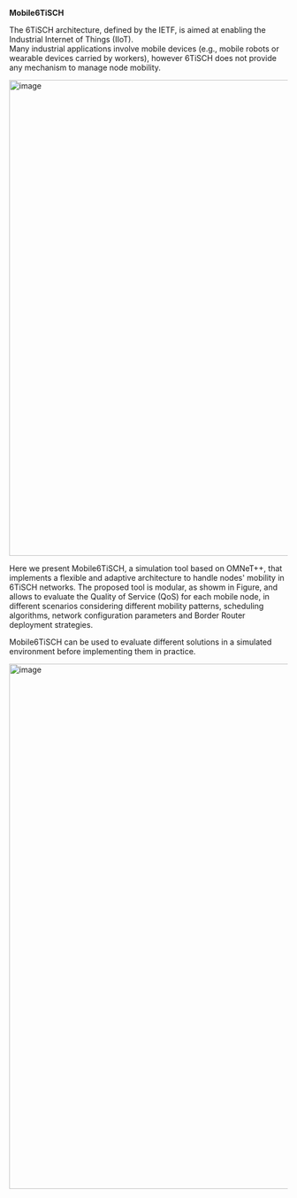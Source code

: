 **Mobile6TiSCH**

The 6TiSCH architecture, defined by the IETF, is aimed at enabling the Industrial Internet of Things (IIoT).  
Many industrial applications involve mobile devices (e.g., mobile robots or wearable devices carried by workers), however 6TiSCH does not provide any mechanism to manage
node mobility.  

<img width="860" alt="image" src="https://user-images.githubusercontent.com/18681585/191436422-638e59a3-ae1e-4cc8-90c3-c01bcccd8dc2.png">

Here we present Mobile6TiSCH, a simulation tool based on OMNeT++, that implements a flexible and adaptive architecture to handle nodes' mobility in 6TiSCH networks. 
The proposed tool is modular, as showm in Figure, and allows to evaluate the Quality of Service (QoS) for each mobile node, in different scenarios considering different mobility patterns, scheduling algorithms, network configuration
parameters and Border Router deployment strategies. 

Mobile6TiSCH can be used to evaluate different solutions in a simulated environment before implementing them in practice.

<img width="949" alt="image" src="https://user-images.githubusercontent.com/18681585/191434837-291830a6-bc48-410d-acb7-37f09ad29a18.png">


